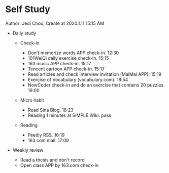 # Self Study

Author: Jedi Chou, Create at 2020.1.11 15:15 AM

* Daily study
  * Check-in
    * Don't memorize words APP check-in. 12:30
    * 101WeiQi daily exercise check-in. 15:15
    * 163 music APP check-in. 15:17
    * Tencent cartoon APP check-in. 15:17
    * Read articles and check interview invitation (MaiMai APP). 15:19
    * Exercise of Vocabulary (vocabulary.com). 18:54
    * NowCoder check-in and do an exercise that contains 20 puzzles. 19:00

  * Micro habit
    * Read Sina Blog. 18:23
    * Reading 1 minutes at SIMPLE Wiki. pass

  * Reading
    * Feedly RSS. 16:19
    * 163.com mail. 17:09

* Weekly review
  * Read a thesis and don't record
  * Open class APP by 163.com check-in
